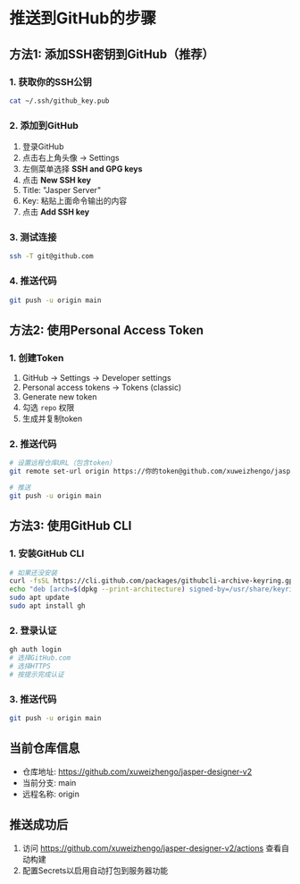 # 推送到GitHub的步骤

## 方法1: 添加SSH密钥到GitHub（推荐）

### 1. 获取你的SSH公钥
```bash
cat ~/.ssh/github_key.pub
```

### 2. 添加到GitHub
1. 登录GitHub
2. 点击右上角头像 → Settings
3. 左侧菜单选择 **SSH and GPG keys**
4. 点击 **New SSH key**
5. Title: "Jasper Server"
6. Key: 粘贴上面命令输出的内容
7. 点击 **Add SSH key**

### 3. 测试连接
```bash
ssh -T git@github.com
```

### 4. 推送代码
```bash
git push -u origin main
```

## 方法2: 使用Personal Access Token

### 1. 创建Token
1. GitHub → Settings → Developer settings
2. Personal access tokens → Tokens (classic)
3. Generate new token
4. 勾选 `repo` 权限
5. 生成并复制token

### 2. 推送代码
```bash
# 设置远程仓库URL（包含token）
git remote set-url origin https://你的token@github.com/xuweizhengo/jasper-designer-v2.git

# 推送
git push -u origin main
```

## 方法3: 使用GitHub CLI

### 1. 安装GitHub CLI
```bash
# 如果还没安装
curl -fsSL https://cli.github.com/packages/githubcli-archive-keyring.gpg | sudo dd of=/usr/share/keyrings/githubcli-archive-keyring.gpg
echo "deb [arch=$(dpkg --print-architecture) signed-by=/usr/share/keyrings/githubcli-archive-keyring.gpg] https://cli.github.com/packages stable main" | sudo tee /etc/apt/sources.list.d/github-cli.list > /dev/null
sudo apt update
sudo apt install gh
```

### 2. 登录认证
```bash
gh auth login
# 选择GitHub.com
# 选择HTTPS
# 按提示完成认证
```

### 3. 推送代码
```bash
git push -u origin main
```

## 当前仓库信息
- 仓库地址: https://github.com/xuweizhengo/jasper-designer-v2
- 当前分支: main
- 远程名称: origin

## 推送成功后
1. 访问 https://github.com/xuweizhengo/jasper-designer-v2/actions 查看自动构建
2. 配置Secrets以启用自动打包到服务器功能